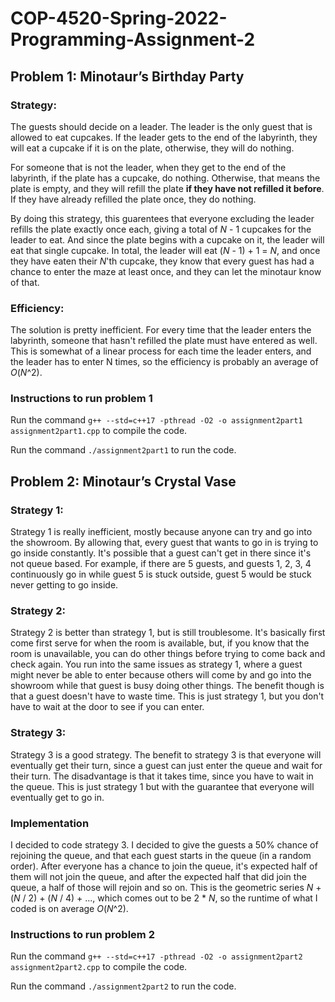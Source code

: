 # COP-4520-Spring-2022-Programming-Assignment-2

## Problem 1: Minotaur’s Birthday Party

### Strategy:
The guests should decide on a leader. The leader is the only guest that is allowed to eat cupcakes. If the leader gets to the end of the labyrinth, they will eat a cupcake if it is on the plate, otherwise, they will do nothing.

For someone that is not the leader, when they get to the end of the labyrinth, if the plate has a cupcake, do nothing. Otherwise, that means the plate is empty, and they will refill the plate **if they have not refilled it before**. If they have already refilled the plate once, they do nothing.

By doing this strategy, this guarentees that everyone excluding the leader refills the plate exactly once each, giving a total of _N_ - 1 cupcakes for the leader to eat. And since the plate begins with a cupcake on it, the leader will eat that single cupcake. In total, the leader will eat (_N_ - 1) + 1 = _N_, and once they have eaten their _N_'th cupcake, they know that every guest has had a chance to enter the maze at least once, and they can let the minotaur know of that.


### Efficiency:
The solution is pretty inefficient. For every time that the leader enters the labyrinth, someone that hasn't refilled the plate must have entered as well. This is somewhat of a linear process for each time the leader enters, and the leader has to enter N times, so the efficiency is probably an average of _O_(_N_^2).


### Instructions to run problem 1

Run the command `g++ --std=c++17 -pthread -O2 -o assignment2part1 assignment2part1.cpp` to compile the code.

Run the command `./assignment2part1` to run the code.


## Problem 2: Minotaur’s Crystal Vase

### Strategy 1:
Strategy 1 is really inefficient, mostly because anyone can try and go into the showroom. By allowing that, every guest that wants to go in is trying to go inside constantly. It's possible that a guest can't get in there since it's not queue based. For example, if there are 5 guests, and guests 1, 2, 3, 4 continuously go in while guest 5 is stuck outside, guest 5 would be stuck never getting to go inside.

### Strategy 2:
Strategy 2 is better than strategy 1, but is still troublesome. It's basically first come first serve for when the room is available, but, if you know that the room is unavailable, you can do other things before trying to come back and check again. You run into the same issues as strategy 1, where a guest might never be able to enter because others will come by and go into the showroom while that guest is busy doing other things. The benefit though is that a guest doesn't have to waste time. This is just strategy 1, but you don't have to wait at the door to see if you can enter.

### Strategy 3:
Strategy 3 is a good strategy. The benefit to strategy 3 is that everyone will eventually get their turn, since a guest can just enter the queue and wait for their turn. The disadvantage is that it takes time, since you have to wait in the queue. This is just strategy 1 but with the guarantee that everyone will eventually get to go in.

### Implementation
I decided to code strategy 3. I decided to give the guests a 50% chance of rejoining the queue, and that each guest starts in the queue (in a random order). After everyone has a chance to join the queue, it's expected half of them will not join the queue, and after the expected half that did join the queue, a half of those will rejoin and so on. This is the geometric series _N_ + (_N_ / 2) + (_N_ / 4) + ..., which comes out to be 2 * _N_, so the runtime of what I coded is on average _O_(_N_^2).

### Instructions to run problem 2

Run the command `g++ --std=c++17 -pthread -O2 -o assignment2part2 assignment2part2.cpp` to compile the code.

Run the command `./assignment2part2` to run the code.

